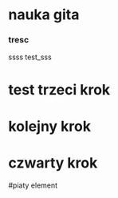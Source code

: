 # nauka gita
### tresc
ssss
test_sss
# test trzeci krok
# kolejny krok
# czwarty krok
#piaty element

